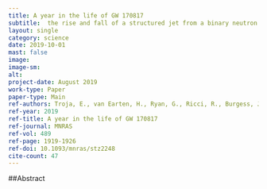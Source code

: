 ```yaml
---
title: A year in the life of GW 170817
subtitle:  the rise and fall of a structured jet from a binary neutron star merger
layout: single
category: science
date: 2019-10-01
mast: false
image: 
image-sm: 
alt: 
project-date: August 2019
work-type: Paper
paper-type: Main
ref-authors: Troja, E., van Earten, H., Ryan, G., Ricci, R., Burgess, J.M., et al.
ref-year: 2019
ref-title: A year in the life of GW 170817
ref-journal: MNRAS
ref-vol: 489
ref-page: 1919-1926
ref-doi: 10.1093/mnras/stz2248
cite-count: 47
---
```



##Abstract
